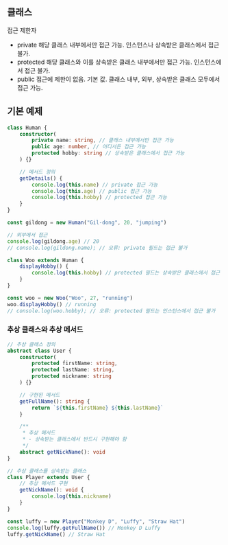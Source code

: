 ## 클래스

접근 제한자

-   private 해당 클래스 내부에서만 접근 가능. 인스턴스나 상속받은 클래스에서 접근 불가.
-   protected 해당 클래스와 이를 상속받은 클래스 내부에서만 접근 가능. 인스턴스에서 접근 불가.
-   public 접근에 제한이 없음. 기본 값. 클래스 내부, 외부, 상속받은 클래스 모두에서 접근 가능.

## 기본 예제

```typescript
class Human {
    constructor(
        private name: string, // 클래스 내부에서만 접근 가능
        public age: number, // 어디서든 접근 가능
        protected hobby: string // 상속받은 클래스에서 접근 가능
    ) {}

    // 메서드 정의
    getDetails() {
        console.log(this.name) // private 접근 가능
        console.log(this.age) // public 접근 가능
        console.log(this.hobby) // protected 접근 가능
    }
}

const gildong = new Human("Gil-dong", 20, "jumping")

// 외부에서 접근
console.log(gildong.age) // 20
// console.log(gildong.name); // 오류: private 필드는 접근 불가

class Woo extends Human {
    displayHobby() {
        console.log(this.hobby) // protected 필드는 상속받은 클래스에서 접근 가능
    }
}

const woo = new Woo("Woo", 27, "running")
woo.displayHobby() // running
// console.log(woo.hobby); // 오류: protected 필드는 인스턴스에서 접근 불가
```

### 추상 클래스와 추상 메서드

```typescript
// 추상 클래스 정의
abstract class User {
    constructor(
        protected firstName: string,
        protected lastName: string,
        protected nickname: string
    ) {}

    // 구현된 메서드
    getFullName(): string {
        return `${this.firstName} ${this.lastName}`
    }

    /**
     * 추상 메서드
     * - 상속받는 클래스에서 반드시 구현해야 함
     */
    abstract getNickName(): void
}

// 추상 클래스를 상속받는 클래스
class Player extends User {
    // 추상 메서드 구현
    getNickName(): void {
        console.log(this.nickname)
    }
}

const luffy = new Player("Monkey D", "Luffy", "Straw Hat")
console.log(luffy.getFullName()) // Monkey D Luffy
luffy.getNickName() // Straw Hat
```
